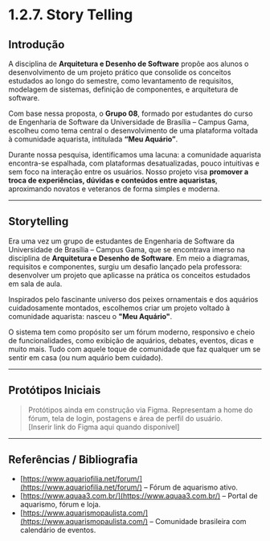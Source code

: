 # 1.2.7. Story Telling

## Introdução

A disciplina de **Arquitetura e Desenho de Software** propõe aos alunos o desenvolvimento de um projeto prático que consolide os conceitos estudados ao longo do semestre, como levantamento de requisitos, modelagem de sistemas, definição de componentes, e arquitetura de software.  

Com base nessa proposta, o **Grupo 08**, formado por estudantes do curso de Engenharia de Software da Universidade de Brasília – Campus Gama, escolheu como tema central o desenvolvimento de uma plataforma voltada à comunidade aquarista, intitulada **“Meu Aquário”**.

Durante nossa pesquisa, identificamos uma lacuna: a comunidade aquarista encontra-se espalhada, com plataformas desatualizadas, pouco intuitivas e sem foco na interação entre os usuários. Nosso projeto visa **promover a troca de experiências, dúvidas e conteúdos entre aquaristas**, aproximando novatos e veteranos de forma simples e moderna.

---

## Storytelling

Era uma vez um grupo de estudantes de Engenharia de Software da Universidade de Brasília – Campus Gama, que se encontrava imerso na disciplina de **Arquitetura e Desenho de Software**. Em meio a diagramas, requisitos e componentes, surgiu um desafio lançado pela professora: desenvolver um projeto que aplicasse na prática os conceitos estudados em sala de aula.

Inspirados pelo fascinante universo dos peixes ornamentais e dos aquários cuidadosamente montados, escolhemos criar um projeto voltado à comunidade aquarista: nasceu o **"Meu Aquário"**.

O sistema tem como propósito ser um fórum moderno, responsivo e cheio de funcionalidades, como exibição de aquários, debates, eventos, dicas e muito mais. Tudo com aquele toque de comunidade que faz qualquer um se sentir em casa (ou num aquário bem cuidado).

---

## Protótipos Iniciais

> Protótipos ainda em construção via Figma. Representam a home do fórum, tela de login, postagens e área de perfil do usuário.  
> [Inserir link do Figma aqui quando disponível]

---

## Referências / Bibliografia

- [https://www.aquariofilia.net/forum/](https://www.aquariofilia.net/forum/) – Fórum de aquarismo ativo.
- [https://www.aquaa3.com.br/](https://www.aquaa3.com.br/) – Portal de aquarismo, fórum e loja.
- [https://www.aquarismopaulista.com/](https://www.aquarismopaulista.com/) – Comunidade brasileira com calendário de eventos.



